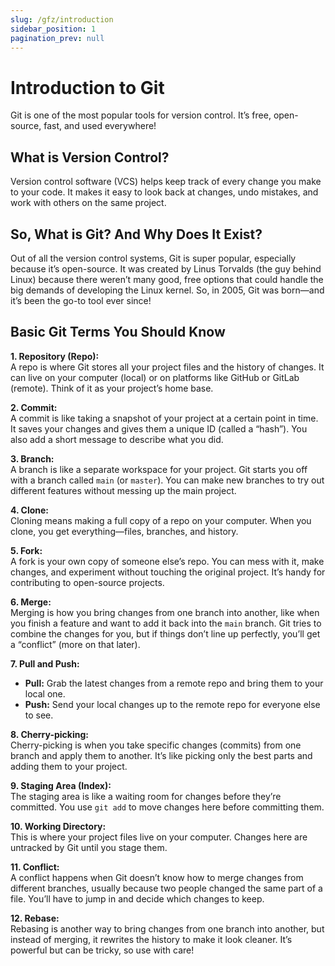 ```yaml
---
slug: /gfz/introduction
sidebar_position: 1
pagination_prev: null
---
```


# Introduction to Git

Git is one of the most popular tools for version control. It’s free, open-source, fast, and used everywhere!

## What is Version Control?

Version control software (VCS) helps keep track of every change you make to your code. It makes it easy to look back at changes, undo mistakes, and work with others on the same project.

## So, What is Git? And Why Does It Exist?

Out of all the version control systems, Git is super popular, especially because it’s open-source. It was created by Linus Torvalds (the guy behind Linux) because there weren’t many good, free options that could handle the big demands of developing the Linux kernel. So, in 2005, Git was born—and it’s been the go-to tool ever since!

## Basic Git Terms You Should Know

**1. Repository (Repo):**  
A repo is where Git stores all your project files and the history of changes. It can live on your computer (local) or on platforms like GitHub or GitLab (remote). Think of it as your project’s home base.

**2. Commit:**  
A commit is like taking a snapshot of your project at a certain point in time. It saves your changes and gives them a unique ID (called a “hash”). You also add a short message to describe what you did.

**3. Branch:**  
A branch is like a separate workspace for your project. Git starts you off with a branch called `main` (or `master`). You can make new branches to try out different features without messing up the main project.

**4. Clone:**  
Cloning means making a full copy of a repo on your computer. When you clone, you get everything—files, branches, and history.

**5. Fork:**  
A fork is your own copy of someone else’s repo. You can mess with it, make changes, and experiment without touching the original project. It’s handy for contributing to open-source projects.

**6. Merge:**  
Merging is how you bring changes from one branch into another, like when you finish a feature and want to add it back into the `main` branch. Git tries to combine the changes for you, but if things don’t line up perfectly, you’ll get a “conflict” (more on that later).

**7. Pull and Push:**  
- **Pull:** Grab the latest changes from a remote repo and bring them to your local one.
- **Push:** Send your local changes up to the remote repo for everyone else to see.

**8. Cherry-picking:**  
Cherry-picking is when you take specific changes (commits) from one branch and apply them to another. It’s like picking only the best parts and adding them to your project.

**9. Staging Area (Index):**  
The staging area is like a waiting room for changes before they’re committed. You use `git add` to move changes here before committing them.

**10. Working Directory:**  
This is where your project files live on your computer. Changes here are untracked by Git until you stage them.

**11. Conflict:**  
A conflict happens when Git doesn’t know how to merge changes from different branches, usually because two people changed the same part of a file. You’ll have to jump in and decide which changes to keep.

**12. Rebase:**  
Rebasing is another way to bring changes from one branch into another, but instead of merging, it rewrites the history to make it look cleaner. It’s powerful but can be tricky, so use with care!
